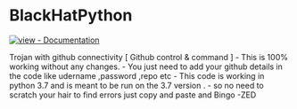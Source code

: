 # BlackHatPython <div align="center">
<a href="https://www.codexpace.in/2021/11/command-control-trojan-with-python.html" title="Go to project documentation"><img src="https://img.shields.io/badge/view-Documentation-blue?style=for-the-badge" alt="view - Documentation"></a>
</div>
Trojan with github connectivity
[ Github control & command ]
- This is 100% working without any changes.
- You just need to add your github details in the code like udername ,password ,repo etc
- This code is working in python 3.7 and is meant to be run on the 3.7 version .
- so no need to scratch your hair to find errors just copy and paste and Bingo
                                                                    -ZED
